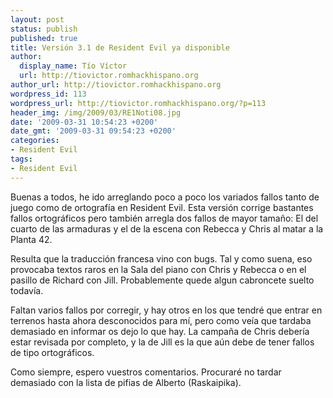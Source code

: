 ```yaml
---
layout: post
status: publish
published: true
title: Versión 3.1 de Resident Evil ya disponible
author:
  display_name: Tío Víctor
  url: http://tiovictor.romhackhispano.org
author_url: http://tiovictor.romhackhispano.org
wordpress_id: 113
wordpress_url: http://tiovictor.romhackhispano.org/?p=113
header_img: /img/2009/03/RE1Noti08.jpg
date: '2009-03-31 10:54:23 +0200'
date_gmt: '2009-03-31 09:54:23 +0200'
categories:
- Resident Evil
tags:
- Resident Evil
---
```

Buenas a todos, he ido arreglando poco a poco los variados fallos tanto de juego 
como de ortografía en Resident Evil. Esta versión corrige bastantes fallos ortográficos 
pero también arregla dos fallos de mayor tamaño: El del cuarto de las armaduras y el 
de la escena con Rebecca y Chris al matar a la Planta 42.

Resulta que la traducción francesa vino con bugs. Tal y como suena, eso provocaba 
textos raros en la Sala del piano con Chris y Rebecca o en el pasillo de Richard con 
Jill. Probablemente quede algun cabroncete suelto todavía.

Faltan varios fallos por corregir, y hay otros en los que tendré que entrar en terrenos 
hasta ahora desconocidos para mí, pero como veía que tardaba demasiado en informar os 
dejo lo que hay. La campaña de Chris debería estar revisada por completo, y la de Jill 
es la que aún debe de tener fallos de tipo ortográficos.

Como siempre, espero vuestros comentarios. Procuraré no tardar demasiado con la lista 
de pifias de Alberto (Raskaipika).
